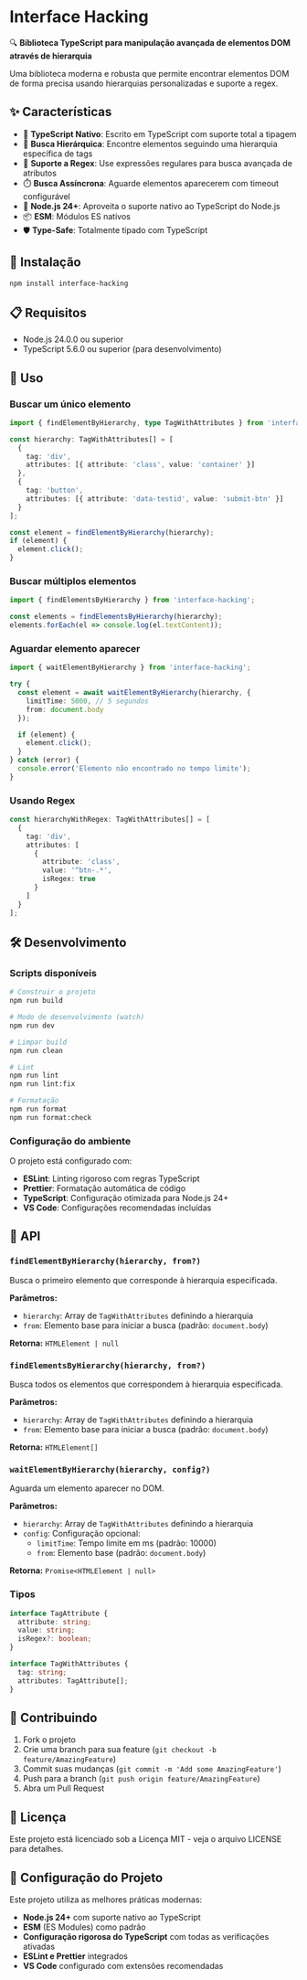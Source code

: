 # Interface Hacking

🔍 **Biblioteca TypeScript para manipulação avançada de elementos DOM através de hierarquia**

Uma biblioteca moderna e robusta que permite encontrar elementos DOM de forma precisa usando hierarquias personalizadas e suporte a regex.

## ✨ Características

- 🚀 **TypeScript Nativo**: Escrito em TypeScript com suporte total a tipagem
- 🎯 **Busca Hierárquica**: Encontre elementos seguindo uma hierarquia específica de tags
- 🔄 **Suporte a Regex**: Use expressões regulares para busca avançada de atributos
- ⏱️ **Busca Assíncrona**: Aguarde elementos aparecerem com timeout configurável
- 🌊 **Node.js 24+**: Aproveita o suporte nativo ao TypeScript do Node.js
- 📦 **ESM**: Módulos ES nativos
- 🛡️ **Type-Safe**: Totalmente tipado com TypeScript

## 🚀 Instalação

```bash
npm install interface-hacking
```

## 📋 Requisitos

- Node.js 24.0.0 ou superior
- TypeScript 5.6.0 ou superior (para desenvolvimento)

## 🔧 Uso

### Buscar um único elemento

```typescript
import { findElementByHierarchy, type TagWithAttributes } from 'interface-hacking';

const hierarchy: TagWithAttributes[] = [
  {
    tag: 'div',
    attributes: [{ attribute: 'class', value: 'container' }]
  },
  {
    tag: 'button',
    attributes: [{ attribute: 'data-testid', value: 'submit-btn' }]
  }
];

const element = findElementByHierarchy(hierarchy);
if (element) {
  element.click();
}
```

### Buscar múltiplos elementos

```typescript
import { findElementsByHierarchy } from 'interface-hacking';

const elements = findElementsByHierarchy(hierarchy);
elements.forEach(el => console.log(el.textContent));
```

### Aguardar elemento aparecer

```typescript
import { waitElementByHierarchy } from 'interface-hacking';

try {
  const element = await waitElementByHierarchy(hierarchy, {
    limitTime: 5000, // 5 segundos
    from: document.body
  });

  if (element) {
    element.click();
  }
} catch (error) {
  console.error('Elemento não encontrado no tempo limite');
}
```

### Usando Regex

```typescript
const hierarchyWithRegex: TagWithAttributes[] = [
  {
    tag: 'div',
    attributes: [
      {
        attribute: 'class',
        value: '^btn-.*',
        isRegex: true
      }
    ]
  }
];
```

## 🛠️ Desenvolvimento

### Scripts disponíveis

```bash
# Construir o projeto
npm run build

# Modo de desenvolvimento (watch)
npm run dev

# Limpar build
npm run clean

# Lint
npm run lint
npm run lint:fix

# Formatação
npm run format
npm run format:check
```

### Configuração do ambiente

O projeto está configurado com:

- **ESLint**: Linting rigoroso com regras TypeScript
- **Prettier**: Formatação automática de código
- **TypeScript**: Configuração otimizada para Node.js 24+
- **VS Code**: Configurações recomendadas incluídas

## 📝 API

### `findElementByHierarchy(hierarchy, from?)`

Busca o primeiro elemento que corresponde à hierarquia especificada.

**Parâmetros:**
- `hierarchy`: Array de `TagWithAttributes` definindo a hierarquia
- `from`: Elemento base para iniciar a busca (padrão: `document.body`)

**Retorna:** `HTMLElement | null`

### `findElementsByHierarchy(hierarchy, from?)`

Busca todos os elementos que correspondem à hierarquia especificada.

**Parâmetros:**
- `hierarchy`: Array de `TagWithAttributes` definindo a hierarquia
- `from`: Elemento base para iniciar a busca (padrão: `document.body`)

**Retorna:** `HTMLElement[]`

### `waitElementByHierarchy(hierarchy, config?)`

Aguarda um elemento aparecer no DOM.

**Parâmetros:**
- `hierarchy`: Array de `TagWithAttributes` definindo a hierarquia
- `config`: Configuração opcional:
  - `limitTime`: Tempo limite em ms (padrão: 10000)
  - `from`: Elemento base (padrão: `document.body`)

**Retorna:** `Promise<HTMLElement | null>`

### Tipos

```typescript
interface TagAttribute {
  attribute: string;
  value: string;
  isRegex?: boolean;
}

interface TagWithAttributes {
  tag: string;
  attributes: TagAttribute[];
}
```

## 🤝 Contribuindo

1. Fork o projeto
2. Crie uma branch para sua feature (`git checkout -b feature/AmazingFeature`)
3. Commit suas mudanças (`git commit -m 'Add some AmazingFeature'`)
4. Push para a branch (`git push origin feature/AmazingFeature`)
5. Abra um Pull Request

## 📄 Licença

Este projeto está licenciado sob a Licença MIT - veja o arquivo LICENSE para detalhes.

## 🔧 Configuração do Projeto

Este projeto utiliza as melhores práticas modernas:

- **Node.js 24+** com suporte nativo ao TypeScript
- **ESM** (ES Modules) como padrão
- **Configuração rigorosa do TypeScript** com todas as verificações ativadas
- **ESLint e Prettier** integrados
- **VS Code** configurado com extensões recomendadas
